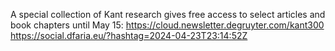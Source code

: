 A special collection of Kant research gives free access to select articles and book chapters until May 15: https://cloud.newsletter.degruyter.com/kant300 https://social.dfaria.eu/?hashtag=2024-04-23T23:14:52Z